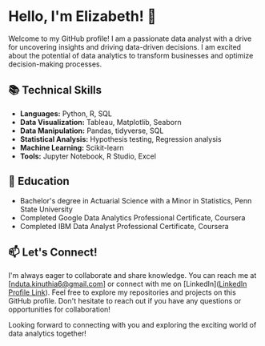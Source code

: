 # Hello, I'm Elizabeth! 👋

Welcome to my GitHub profile! I am a passionate data analyst with a drive for uncovering insights and driving data-driven decisions. I am excited about the potential of data analytics to transform businesses and optimize decision-making processes.

## 📚 Technical Skills

- **Languages:** Python, R, SQL
- **Data Visualization:** Tableau, Matplotlib, Seaborn
- **Data Manipulation:** Pandas, tidyverse, SQL
- **Statistical Analysis:** Hypothesis testing, Regression analysis
- **Machine Learning:** Scikit-learn
- **Tools:** Jupyter Notebook, R Studio, Excel

## 🌱 Education

- Bachelor's degree in Actuarial Science with a Minor in Statistics, Penn State University
- Completed Google Data Analytics Professional Certificate, Coursera
- Completed IBM Data Analyst Professional Certificate, Coursera

## 📫 Let's Connect!

I'm always eager to collaborate and share knowledge. You can reach me at [nduta.kinuthia6@gmail.com] or connect with me on [LinkedIn]([LinkedIn Profile Link](https://www.linkedin.com/in/elizabeth-nduta-kinuthia/)). Feel free to explore my repositories and projects on this GitHub profile. Don't hesitate to reach out if you have any questions or opportunities for collaboration!

Looking forward to connecting with you and exploring the exciting world of data analytics together!
